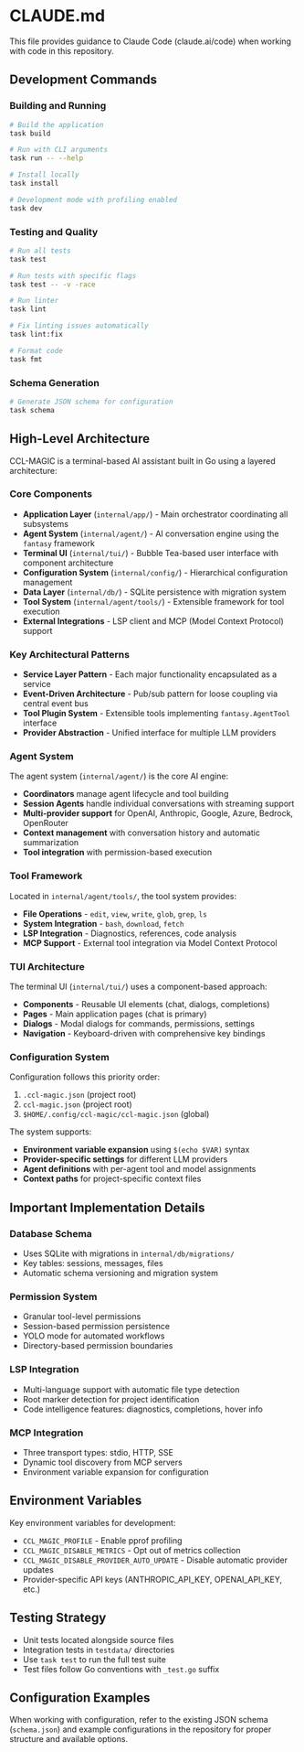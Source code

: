 # CLAUDE.md

This file provides guidance to Claude Code (claude.ai/code) when working with code in this repository.

## Development Commands

### Building and Running
```bash
# Build the application
task build

# Run with CLI arguments
task run -- --help

# Install locally
task install

# Development mode with profiling enabled
task dev
```

### Testing and Quality
```bash
# Run all tests
task test

# Run tests with specific flags
task test -- -v -race

# Run linter
task lint

# Fix linting issues automatically
task lint:fix

# Format code
task fmt
```

### Schema Generation
```bash
# Generate JSON schema for configuration
task schema
```

## High-Level Architecture

CCL-MAGIC is a terminal-based AI assistant built in Go using a layered architecture:

### Core Components
- **Application Layer** (`internal/app/`) - Main orchestrator coordinating all subsystems
- **Agent System** (`internal/agent/`) - AI conversation engine using the `fantasy` framework
- **Terminal UI** (`internal/tui/`) - Bubble Tea-based user interface with component architecture
- **Configuration System** (`internal/config/`) - Hierarchical configuration management
- **Data Layer** (`internal/db/`) - SQLite persistence with migration system
- **Tool System** (`internal/agent/tools/`) - Extensible framework for tool execution
- **External Integrations** - LSP client and MCP (Model Context Protocol) support

### Key Architectural Patterns
- **Service Layer Pattern** - Each major functionality encapsulated as a service
- **Event-Driven Architecture** - Pub/sub pattern for loose coupling via central event bus
- **Tool Plugin System** - Extensible tools implementing `fantasy.AgentTool` interface
- **Provider Abstraction** - Unified interface for multiple LLM providers

### Agent System
The agent system (`internal/agent/`) is the core AI engine:
- **Coordinators** manage agent lifecycle and tool building
- **Session Agents** handle individual conversations with streaming support
- **Multi-provider support** for OpenAI, Anthropic, Google, Azure, Bedrock, OpenRouter
- **Context management** with conversation history and automatic summarization
- **Tool integration** with permission-based execution

### Tool Framework
Located in `internal/agent/tools/`, the tool system provides:
- **File Operations** - `edit`, `view`, `write`, `glob`, `grep`, `ls`
- **System Integration** - `bash`, `download`, `fetch`
- **LSP Integration** - Diagnostics, references, code analysis
- **MCP Support** - External tool integration via Model Context Protocol

### TUI Architecture
The terminal UI (`internal/tui/`) uses a component-based approach:
- **Components** - Reusable UI elements (chat, dialogs, completions)
- **Pages** - Main application pages (chat is primary)
- **Dialogs** - Modal dialogs for commands, permissions, settings
- **Navigation** - Keyboard-driven with comprehensive key bindings

### Configuration System
Configuration follows this priority order:
1. `.ccl-magic.json` (project root)
2. `ccl-magic.json` (project root)
3. `$HOME/.config/ccl-magic/ccl-magic.json` (global)

The system supports:
- **Environment variable expansion** using `$(echo $VAR)` syntax
- **Provider-specific settings** for different LLM providers
- **Agent definitions** with per-agent tool and model assignments
- **Context paths** for project-specific context files

## Important Implementation Details

### Database Schema
- Uses SQLite with migrations in `internal/db/migrations/`
- Key tables: sessions, messages, files
- Automatic schema versioning and migration system

### Permission System
- Granular tool-level permissions
- Session-based permission persistence
- YOLO mode for automated workflows
- Directory-based permission boundaries

### LSP Integration
- Multi-language support with automatic file type detection
- Root marker detection for project identification
- Code intelligence features: diagnostics, completions, hover info

### MCP Integration
- Three transport types: stdio, HTTP, SSE
- Dynamic tool discovery from MCP servers
- Environment variable expansion for configuration

## Environment Variables
Key environment variables for development:
- `CCL_MAGIC_PROFILE` - Enable pprof profiling
- `CCL_MAGIC_DISABLE_METRICS` - Opt out of metrics collection
- `CCL_MAGIC_DISABLE_PROVIDER_AUTO_UPDATE` - Disable automatic provider updates
- Provider-specific API keys (ANTHROPIC_API_KEY, OPENAI_API_KEY, etc.)

## Testing Strategy
- Unit tests located alongside source files
- Integration tests in `testdata/` directories
- Use `task test` to run the full test suite
- Test files follow Go conventions with `_test.go` suffix

## Configuration Examples
When working with configuration, refer to the existing JSON schema (`schema.json`) and example configurations in the repository for proper structure and available options.